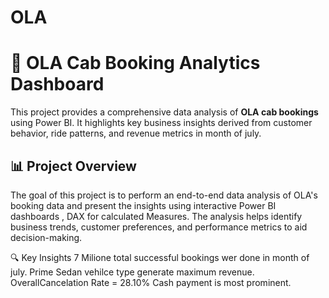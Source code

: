 # OLA

# 🚕 OLA Cab Booking Analytics Dashboard

This project provides a comprehensive data analysis of **OLA cab bookings** using Power BI. It highlights key business insights derived from customer behavior, ride patterns, and revenue metrics in month of july.

## 📊 Project Overview

The goal of this project is to perform an end-to-end data analysis of OLA's booking data and present the insights using interactive Power BI dashboards , DAX for calculated Measures. The analysis helps identify business trends, customer preferences, and performance metrics to aid decision-making.

🔍 Key Insights
7 Milione total successful bookings wer done in month of july. 
Prime Sedan vehilce type generate maximum revenue.
OverallCancelation Rate = 28.10%
Cash payment is most prominent.




